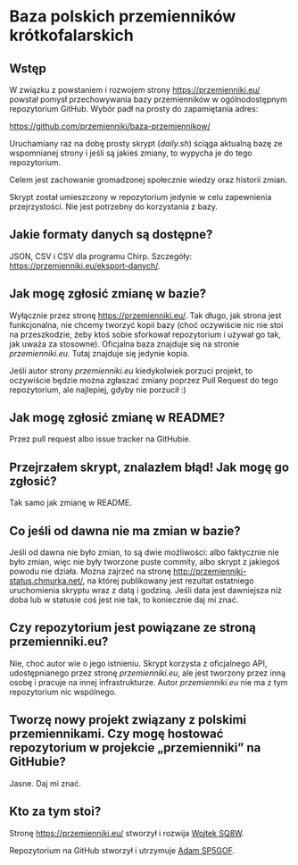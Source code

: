 # Baza polskich przemienników krótkofalarskich

## Wstęp

W związku z powstaniem i rozwojem strony <https://przemienniki.eu/> powstał pomysł przechowywania bazy przemienników w ogólnodostępnym repozytorium GitHub. Wybór padł na prosty do zapamiętania adres:

<https://github.com/przemienniki/baza-przemiennikow/>

Uruchamiany raz na dobę prosty skrypt (*daily.sh*) ściąga aktualną bazę ze wspomnianej strony i jeśli są jakieś zmiany, to wypycha je do tego repozytorium.

Celem jest zachowanie gromadzonej społecznie wiedzy oraz historii zmian.

Skrypt został umieszczony w repozytorium jedynie w celu zapewnienia przejrzystości. Nie jest potrzebny do korzystania z bazy.

## Jakie formaty danych są dostępne?

JSON, CSV i CSV dla programu Chirp. Szczegóły: <https://przemienniki.eu/eksport-danych/>.

## Jak mogę zgłosić zmianę w bazie?

Wyłącznie przez stronę <https://przemienniki.eu/>. Tak długo, jak strona jest funkcjonalna, nie chcemy tworzyć kopii bazy (choć oczywiście nic nie stoi na przeszkodzie, żeby ktoś sobie sforkował repozytorium i używał go tak, jak uważa za stosowne). Oficjalna baza znajduje się na stronie *przemienniki.eu*. Tutaj znajduje się jedynie kopia.

Jeśli autor strony *przemienniki.eu* kiedykolwiek porzuci projekt, to oczywiście będzie można zgłaszać zmiany poprzez Pull Request do tego repozytorium, ale najlepiej, gdyby nie porzucił :)

## Jak mogę zgłosić zmianę w README?

Przez pull request albo issue tracker na GitHubie.

## Przejrzałem skrypt, znalazłem błąd! Jak mogę go zgłosić?

Tak samo jak zmianę w README.

## Co jeśli od dawna nie ma zmian w bazie?

Jeśli od dawna nie było zmian, to są dwie możliwości: albo faktycznie nie było zmian, więc nie były tworzone puste commity, albo skrypt z jakiegoś powodu nie działa. Można zajrzeć na stronę <http://przemienniki-status.chmurka.net/>, na której publikowany jest rezultat ostatniego uruchomienia skryptu wraz z datą i godziną. Jeśli data jest dawniejsza niż doba lub w statusie coś jest nie tak, to koniecznie daj mi znać.

## Czy repozytorium jest powiązane ze stroną przemienniki.eu?

Nie, choć autor wie o jego istnieniu. Skrypt korzysta z oficjalnego API, udostępnianego przez stronę *przemienniki.eu*, ale jest tworzony przez inną osobę i pracuje na innej infrastrukturze. Autor *przemienniki.eu* nie ma z tym repozytorium nic wspólnego.

## Tworzę nowy projekt związany z polskimi przemiennikami. Czy mogę hostować repozytorium w projekcie „przemienniki” na GitHubie?

Jasne. Daj mi znać.

## Kto za tym stoi?

Stronę <https://przemienniki.eu/> stworzył i rozwija [Wojtek SQ8W](http://qrz.com/db/sq8w).

Repozytorium na GitHub stworzył i utrzymuje [Adam SP5GOF](http://qrz.com/db/sp5gof).
